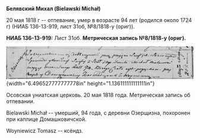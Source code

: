 **Белявский Михал (Bielawski Michał)**

20 мая 1818 г -- отпевание, умер в возрасте 94 лет (родился около 1724
г) (НИАБ 136-13-919, лист 31об, №8/1818-у (ориг)).

**НИАБ 136-13-919:** Лист 31об. **Метрическая запись №8/1818-у (ориг).**

![](./media/2b5c3f5631d43afb9bafd40ece6bc08cad63df33.png){width="6.496527777777778in"
height="1.136111111111111in"}

Осовская униатская церковь. 20 мая 1818 года. Метрическая запись об
отпевании.

Bielawski Michał -- умерший, 94 года, с деревни Озерщизна, похоронен при
каплице Домашковичской.

Woyniewicz Tomasz -- ксёндз.
